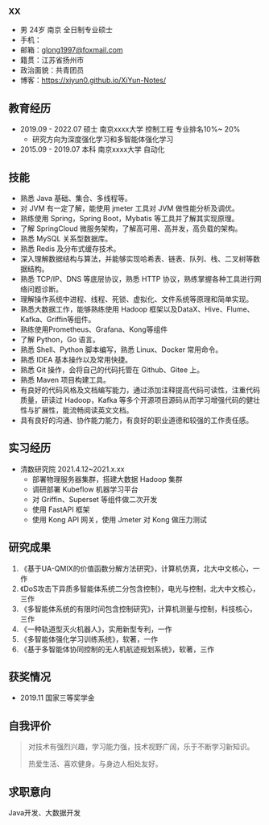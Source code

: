 



### XX

- 男	24岁	南京	全日制专业硕士
- 手机：
- 邮箱：glong1997@foxmail.com
- 籍贯：江苏省扬州市
- 政治面貌：共青团员
- 博客：https://xiyun0.github.io/XiYun-Notes/



## 教育经历

- 2019.09 - 2022.07	硕士	南京xxxx大学	控制工程	专业排名10%~ 20%
  - 研究方向为深度强化学习和多智能体强化学习
- 2015.09 - 2019.07	本科	南京xxxx大学	自动化



## 技能

- 熟悉 Java 基础、集合、多线程等。
- 对 JVM 有一定了解，能使用 jmeter 工具对 JVM 做性能分析及调优。
- 熟练使用 Spring，Spring Boot，Mybatis 等工具并了解其实现原理。
- 了解 SpringCloud 微服务架构，了解高可用、高并发，高负载的架构。
- 熟悉 MySQL 关系型数据库。
- 熟悉 Redis 及分布式缓存技术。
- 深入理解数据结构与算法，并能够实现哈希表、链表、队列、栈、二叉树等数据结构。
- 熟悉 TCP/IP、DNS 等底层协议，熟悉 HTTP 协议，熟练掌握各种工具进行网络问题诊断。
- 理解操作系统中进程、线程、死锁、虚拟化、文件系统等原理和简单实现。
- 熟悉大数据工作，能够熟练使用 Hadoop 框架以及DataX、Hive、Flume、Kafka、Griffin等组件。
- 熟练使用Prometheus、Grafana、Kong等组件
- 了解 Python，Go 语言。
- 熟悉 Shell、Python 脚本编写，熟悉 Linux、Docker 常用命令。
- 熟悉 IDEA 基本操作以及常用快捷。
- 熟悉 Git 操作，会将自己的代码托管在 Github、Gitee 上。
- 熟悉 Maven 项目构建工具。
- 有良好的代码风格及文档编写能力，通过添加注释提高代码可读性，注重代码质量，研读过 Hadoop，Kafka 等多个开源项目源码从而学习增强代码的健壮性与扩展性，能流畅阅读英文文档。
- 具有良好的沟通、协作能力能力，有良好的职业道德和较强的工作责任感。



## 实习经历

- 清数研究院		2021.4.12~2021.x.xx
  - 部署物理服务器集群，搭建大数据 Hadoop 集群
  - 调研部署 Kubeflow 机器学习平台
  - 对 Griffin、Superset 等组件做二次开发
  - 使用 FastAPI 框架
  - 使用 Kong API 网关，使用 Jmeter 对 Kong 做压力测试

## 研究成果

1. 《基于UA-QMIX的价值函数分解方法研究》，计算机仿真，北大中文核心，一作
2. 《DoS攻击下异质多智能体系统二分包含控制》，电光与控制，北大中文核心，三作
3. 《多智能体系统的有限时间包含控制研究》，计算机测量与控制，科技核心，三作
4. 《一种轨道型灭火机器人》，实用新型专利，一作
5. 《多智能体强化学习训练系统》，软著，一作
6. 《基于多智能体协同控制的无人机航迹规划系统》，软著，三作

## 获奖情况

- 2019.11 国家三等奖学金



## 自我评价

> 对技术有强烈兴趣，学习能力强，技术视野广阔，乐于不断学习新知识。
>
> 热爱生活、喜欢健身。与身边人相处友好。



## 求职意向

Java开发、大数据开发